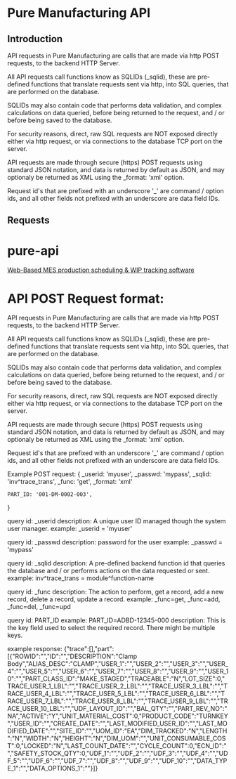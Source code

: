 <h1>Pure Manufacturing API</h1>

<h2>Introduction</h2>
<p>
API requests in Pure Manufacturing are calls that are made via http POST requests, to the backend HTTP Server.
</p>
<p>
All API requests call functions know as SQLIDs (_sqlid), these are pre-defined functions that translate requests sent via http, into SQL queries, that are performed on the database.
</p>
<p>
SQLIDs may also contain code that performs data validation, and complex calculations on data queried, before being returned to the request, and / or before being saved to the database.
</p>
<p>
For security reasons, direct, raw SQL requests are NOT exposed directly either via http request, or via connections to the database TCP port on the server.
</p>
<p>
API requests are made through secure (https) POST requests using standard JSON notation, and data is returned by default as JSON, and may optionaly be returned as XML using the _format: 'xml' option.
</p>
<p>
Request id's that are prefixed with an underscore '_' are command / option ids, and all other fields not prefixed with an underscore are data field IDs.
</p>

<h2>Requests</h2>

# pure-api
[Web-Based MES production scheduling & WIP tracking software](https://www.puremfg.net)

API POST Request format:
========================
API requests in Pure Manufacturing are calls that are made via http POST requests, to the backend HTTP Server.

All API requests call functions know as SQLIDs (_sqlid), these are pre-defined functions that translate requests sent via http, into SQL queries, that are performed on the database.

SQLIDs may also contain code that performs data validation, and complex calculations on data queried, before being returned to the request, and / or before being saved to the database.

For security reasons, direct, raw SQL requests are NOT exposed directly either via http request, or via connections to the database TCP port on the server.

API requests are made through secure (https) POST requests using standard JSON notation, and data is returned by default as JSON, and may optionaly be returned as XML using the _format: 'xml' option.

Request id's that are prefixed with an underscore '_' are command / option ids, and all other fields not prefixed with an underscore are data field IDs.

Example POST request: 
{
	_userid: 'myuser',
	_passwd: 'mypass',
	_sqlid: 'inv^trace_trans',
	_func: 'get',
	_format: 'xml'
	
	PART_ID: '001-DM-0002-003',
	
}

query id: _userid
description: A unique user ID managed though the system user manager.
example: _userid = 'myuser'

query id: _passwd
description: password for the user
example: _passwd = 'mypass'

query id: _sqlid
description: A pre-defined backend function id that queries the database and / or performs actions on the data requested or sent.
example: inv^trace_trans = module^function-name

query id: _func
description: The action to perform, get a record, add a new record, delete a record, update a record.
example: _func=get, _func=add, _func=del, _func=upd

query id: PART_ID
example: PART_ID=ADBD-12345-000
description: This is the key field used to select the required record. There might be multiple keys.

example response: {"trace":[],"part":[{"ROWID":"","ID":"","DESCRIPTION":"Clamp Body","ALIAS_DESC":"CLAMP","USER_1":"","USER_2":"","USER_3":"","USER_4":"","USER_5":"","USER_6":"","USER_7":"","USER_8":"","USER_9":"","USER_10":"","PART_CLASS_ID":"MAKE_STAGED","TRACEABLE":"N","LOT_SIZE":0,"TRACE_USER_1_LBL":"","TRACE_USER_2_LBL":"","TRACE_USER_3_LBL":"","TRACE_USER_4_LBL":"","TRACE_USER_5_LBL":"","TRACE_USER_6_LBL":"","TRACE_USER_7_LBL":"","TRACE_USER_8_LBL":"","TRACE_USER_9_LBL":"","TRACE_USER_10_LBL":"","UDF_LAYOUT_ID":"","BAL_QTY":"","PART_REV_NO":"NA","ACTIVE":"Y","UNIT_MATERIAL_COST":0,"PRODUCT_CODE":"TURNKEY","USER_ID":"","CREATE_DATE":"","LAST_MODIFIED_USER_ID":"","LAST_MODIFIED_DATE":"","SITE_ID":"","UOM_ID":"EA","DIM_TRACKED":"N","LENGTH":"N","WIDTH":"N","HEIGHT":"N","DIM_UOM":"","UNIT_CONSUMABLE_COST":0,"LOCKED":"N","LAST_COUNT_DATE":"","CYCLE_COUNT":0,"ECN_ID":"","SAFETY_STOCK_QTY":0,"UDF_1":"","UDF_2":"","UDF_3":"","UDF_4":"","UDF_5":"","UDF_6":"","UDF_7":"","UDF_8":"","UDF_9":"","UDF_10":"","DATA_TYPE_1":"","DATA_OPTIONS_1":""}]}

